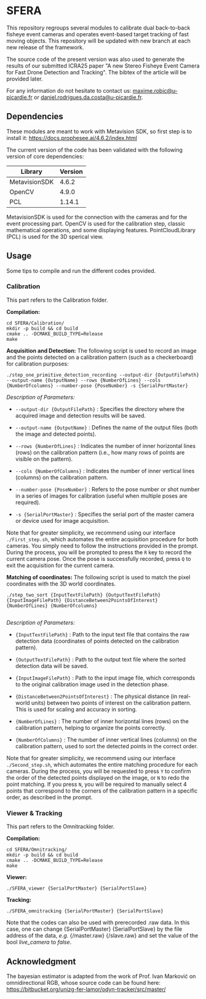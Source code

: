 # SFERA

This repository regroups several modules to calibrate dual back-to-back fisheye event cameras and operates event-based target tracking of fast moving objects. This repository will be updated with new branch at each new release of the framework.

The source code of the present version was also used to generate the results of our submitted ICRA25 paper "A new Stereo Fisheye Event Camera for Fast Drone Detection and Tracking". The bibtex of the article will be provided later.

For any information do not hesitate to contact us: maxime.robic@u-picardie.fr or daniel.rodrigues.da.costa@u-picardie.fr.

## Dependencies

These modules are meant to work with Metavision SDK, so first step is to install it: https://docs.prophesee.ai/4.6.2/index.html

The current version of the code has been validated with the following version of core dependencies:

| Library       | Version       |
| ------------- | ------------- |
| MetavisionSDK | 4.6.2         |
| OpenCV        | 4.9.0         |
| PCL           | 1.14.1        |

MetavisionSDK is used for the connection with the cameras and for the event processing part. 
OpenCV is used for the calibration step, classic mathematical operations, and some displaying features. 
PointCloudLibrary (PCL) is used for the 3D sperical view. 

## Usage
Some tips to compile and run the different codes provided.

### Calibration
This part refers to the Calibration folder.

**Compilation:**

```
cd SFERA/Calibration/
mkdir -p build && cd build
cmake .. -DCMAKE_BUILD_TYPE=Release
make
```

**Acquisition and Detection:**
The following script is used to record an image and the points detected on a calibration pattern (such as a checkerboard) for calibration purposes:

```
./step_one_primitive_detection_recording --output-dir {OutputFilePath} --output-name {OutputName} --rows {NumberOfLines} --cols {NumberOfcolumns} --number-pose {PoseNumber} -s {SerialPortMaster} 

```
_Description of Parameters:_

* `--output-dir {OutputFilePath}` : Specifies the directory where the acquired image and detection results will be saved.

* `--output-name {OutputName}` : Defines the name of the output files (both the image and detected points).

* `--rows {NumberOfLines}` : Indicates the number of inner horizontal lines (rows) on the calibration pattern (i.e., how many rows of points are visible on the pattern).

* `--cols {NumberOfColumns}` : Indicates the number of inner vertical lines (columns) on the calibration pattern.

* `--number-pose {PoseNumber}` : Refers to the pose number or shot number in a series of images for calibration (useful when multiple poses are required).

* `-s {SerialPortMaster}` : Specifies the serial port of the master camera or device used for image acquisition.

Note that for greater simplicity, we recommend using our interface `./First_step.sh`, which automates the entire acquisition procedure for both cameras.
You simply need to follow the instructions provided in the prompt. During the process, you will be prompted to press the `R` key to record the current camera pose. 
Once the pose is successfully recorded, press `Q` to exit the acquisition for the current camera.

**Matching of coordinates:**
The following script is used to match the pixel coordinates with the 3D world coordinates.

```
./step_two_sort {InputTextFilePath} {OutputTextFilePath} {InputImageFilePath} {DistanceBetween2PointsOfInterest} {NumberOfLines} {NumberOfcolumns}
	
```
_Description of Parameters:_

* `{InputTextFilePath}` : Path to the input text file that contains the raw detection data (coordinates of points detected on the calibration pattern).

* `{OutputTextFilePath}` : Path to the output text file where the sorted detection data will be saved.

* `{InputImageFilePath}` : Path to the input image file, which corresponds to the original calibration image used in the detection phase.

* `{DistanceBetween2PointsOfInterest}` : The physical distance (in real-world units) between two points of interest on the calibration pattern. This is used for scaling and accuracy in sorting.

* `{NumberOfLines}` : The number of inner horizontal lines (rows) on the calibration pattern, helping to organize the points correctly.

* `{NumberOfColumns}` : The number of inner vertical lines (columns) on the calibration pattern, used to sort the detected points in the correct order.

Note that for greater simplicity, we recommend using our interface `./Second_step.sh`, which automates the entire matching procedure for each cameras. 
During the process, you will be requested to press `Y` to confirm the order of the detected points displayed on the image, or `N` to redo the point matching. 
If you press `N`, you will be required to manually select 4 points that correspond to the corners of the calibration pattern in a specific order, as described in the prompt.

### Viewer & Tracking
This part refers to the Omnitracking folder.

**Compilation:**

```
cd SFERA/Omnitracking/
mkdir -p build && cd build
cmake .. -DCMAKE_BUILD_TYPE=Release
make
```

**Viewer:**

```
./SFERA_viewer {SerialPortMaster} {SerialPortSlave}

```
**Tracking:**
```
./SFERA_omnitracking {SerialPortMaster} {SerialPortSlave}
```
Note that the codes can also be used with prerecorded .raw data. In this case, one can change {SerialPortMaster} {SerialPortSlave} by the file address of the data, *e.g.* {/master.raw} {/slave.raw} and set the value of the bool *live_camera* to *false*.

## Acknowledgment
The bayesian estimator is adapted from the work of Prof. Ivan Marković on omnidirectional RGB, whose source code can be found here: https://bitbucket.org/unizg-fer-lamor/odyn-tracker/src/master/
